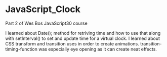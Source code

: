 # JavaScript_Clock

Part 2 of Wes Bos JavaScript30 course

I learned about Date(); method for retriving time and how to use that along with setInterval() to set and update time for a virtual clock. 
I learned about CSS transform and transition uses in order to create animations. transition-timing-function was especially eye opening as
it can create neat effects. 
